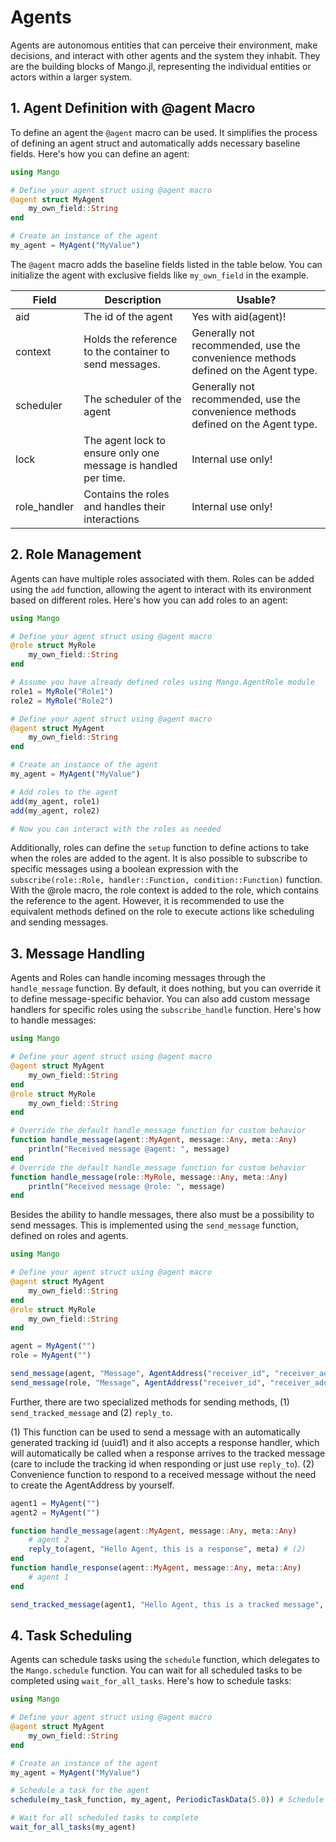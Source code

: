 # Agents

Agents are autonomous entities that can perceive their environment, make decisions, and interact with other agents and the system they inhabit. They are the building blocks of Mango.jl, representing the individual entities or actors within a larger system.


## 1. Agent Definition with @agent Macro

To define an agent the `@agent` macro can be used. It simplifies the process of defining an agent struct and automatically adds necessary baseline fields. Here's how you can define an agent:

```julia
using Mango

# Define your agent struct using @agent macro
@agent struct MyAgent
    my_own_field::String
end

# Create an instance of the agent
my_agent = MyAgent("MyValue")
```

The `@agent` macro adds the baseline fields listed in the table below. You can initialize the agent with exclusive fields like `my_own_field` in the example.

| Field        | Description                                                    | Usable?                                                                           |
|--------------|----------------------------------------------------------------|-----------------------------------------------------------------------------------|
| aid          | The id of the agent                                            | Yes with aid(agent)!                                                               |
| context      | Holds the reference to the container to send messages.         | Generally not recommended, use the convenience methods defined on the Agent type. |
| scheduler    | The scheduler of the agent                                     | Generally not recommended, use the convenience methods defined on the Agent type. |
| lock         | The agent lock to ensure only one message is handled per time. | Internal use only!                                                                |
| role_handler | Contains the roles and handles their interactions              | Internal use only!                                                                |


## 2. Role Management

Agents can have multiple roles associated with them. Roles can be added using the `add` function, allowing the agent to interact with its environment based on different roles. Here's how you can add roles to an agent:

```julia
using Mango

# Define your agent struct using @agent macro
@role struct MyRole
    my_own_field::String
end

# Assume you have already defined roles using Mango.AgentRole module
role1 = MyRole("Role1")
role2 = MyRole("Role2")

# Define your agent struct using @agent macro
@agent struct MyAgent
    my_own_field::String
end

# Create an instance of the agent
my_agent = MyAgent("MyValue")

# Add roles to the agent
add(my_agent, role1)
add(my_agent, role2)

# Now you can interact with the roles as needed
```

Additionally, roles can define the `setup` function to define actions to take when the roles are added to the agent. It is also possible to subscribe to specific messages using a boolean expression with the `subscribe(role::Role, handler::Function, condition::Function)` function. With the @role macro, the role context is added to the role, which contains the reference to the agent. However, it is recommended to use the equivalent methods defined on the role to execute actions like scheduling and sending messages.

## 3. Message Handling

Agents and Roles can handle incoming messages through the `handle_message` function. By default, it does nothing, but you can override it to define message-specific behavior. You can also add custom message handlers for specific roles using the `subscribe_handle` function. Here's how to handle messages:

```julia
using Mango

# Define your agent struct using @agent macro
@agent struct MyAgent
    my_own_field::String
end
@role struct MyRole
    my_own_field::String
end

# Override the default handle_message function for custom behavior
function handle_message(agent::MyAgent, message::Any, meta::Any)
    println("Received message @agent: ", message)
end
# Override the default handle_message function for custom behavior
function handle_message(role::MyRole, message::Any, meta::Any)
    println("Received message @role: ", message)
end
```

Besides the ability to handle messages, there also must be a possibility to send messages. This is implemented using the `send_message` function, defined on roles and agents.


```julia
using Mango

# Define your agent struct using @agent macro
@agent struct MyAgent
    my_own_field::String
end
@role struct MyRole
    my_own_field::String
end

agent = MyAgent("")
role = MyAgent("")

send_message(agent, "Message", AgentAddress("receiver_id", "receiver_addr", "optional tracking id"))
send_message(role, "Message", AgentAddress("receiver_id", "receiver_addr", "optional tracking id"))
```

Further, there are two specialized methods for sending methods, (1) `send_tracked_message` and (2) `reply_to`.

(1) This function can be used to send a message with an automatically generated tracking id (uuid1) and it also accepts a response handler, which will
    automatically be called when a response arrives to the tracked message (care to include the tracking id when responding or just use `reply_to`).
(2) Convenience function to respond to a received message without the need to create the AgentAddress by yourself.

```julia
agent1 = MyAgent("")
agent2 = MyAgent("")

function handle_message(agent::MyAgent, message::Any, meta::Any)
    # agent 2
    reply_to(agent, "Hello Agent, this is a response", meta) # (2)
end
function handle_response(agent::MyAgent, message::Any, meta::Any)
    # agent 1
end

send_tracked_message(agent1, "Hello Agent, this is a tracked message", AgentAddress(aid=agent2.aid); response_handler=handle_response) # (1)
```

## 4. Task Scheduling

Agents can schedule tasks using the `schedule` function, which delegates to the `Mango.schedule` function. You can wait for all scheduled tasks to be completed using `wait_for_all_tasks`. Here's how to schedule tasks:

```julia
using Mango

# Define your agent struct using @agent macro
@agent struct MyAgent
    my_own_field::String
end

# Create an instance of the agent
my_agent = MyAgent("MyValue")

# Schedule a task for the agent
schedule(my_task_function, my_agent, PeriodicTaskData(5.0)) # Schedule a task to run every 5 seconds

# Wait for all scheduled tasks to complete
wait_for_all_tasks(my_agent)
```
